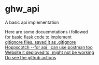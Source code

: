 # ghw_api
A basic api implementation

Here are some docuemntations i followed \
[for basic flask code to implement ](https://flask.palletsprojects.com/en/2.2.x/quickstart/)  \
[gitignore files.  saved it as .gitignore](https://github.com/github/gitignore/blob/main/Python.gitignore) \
[Hoppscotch --for api , can use postman too](https://hoppscotch.io/) \
[Website it deployed to, might not be working](https://santoshkd.azurewebsites.net/) \
[Do see the github actions](https://github.com/yeskaydee/ghw_api/actions)

